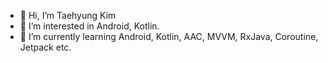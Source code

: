 - 👋 Hi, I’m Taehyung Kim
- 👀 I’m interested in Android, Kotlin.
- 🌱 I’m currently learning Android, Kotlin, AAC, MVVM, RxJava, Coroutine, Jetpack etc.

<!---
thkim0118/thkim0118 is a ✨ special ✨ repository because its `README.md` (this file) appears on your GitHub profile.
You can click the Preview link to take a look at your changes.
--->
